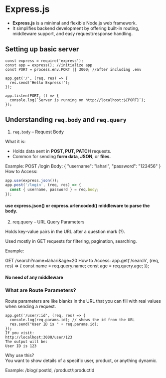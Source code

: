 #   Express.js

- **Express.js** is a minimal and flexible Node.js web framework.
- It simplifies backend development by offering built-in routing, middleware support, and easy request/response handling.

## Setting up basic server
```
const express = require('express');
const app = express(); //initialize app
const PORT = process.env.PORT || 3000; //after including .env

app.get('/', (req, res) => {
  res.send('Hello Express!');
});

app.listen(PORT, () => {
  console.log(`Server is running on http://localhost:${PORT}`);
});
```
## Understanding `req.body` and `req.query`

 1. `req.body` – Request Body

 What it is:
- Holds data sent in **POST, PUT, PATCH** requests.
- Common for sending **form data**, **JSON**, or **files**.

Example:
POST /login
Body:
{
"username": "lahari",
"password": "123456"
}
How to Access:
```js
app.use(express.json());
app.post('/login', (req, res) => {
  const { username, password } = req.body;
});
```
#### use express.json() or express.urlencoded() middleware to parse the body.

2. req.query – URL Query Parameters
   
Holds key-value pairs in the URL after a question mark (?).

Used mostly in GET requests for filtering, pagination, searching.

 Example:

GET /search?name=lahari&age=20
How to Access:
app.get('/search', (req, res) => {
  const name = req.query.name;
  const age = req.query.age;
});

#### No need of any middleware

### What are Route Parameters?
Route parameters are like blanks in the URL that you can fill with real values when sending a request.
```
app.get('/user/:id', (req, res) => {
  console.log(req.params.id); // shows the id from the URL
  res.send("User ID is " + req.params.id);
});
If you visit:
http://localhost:3000/user/123
The output will be:
User ID is 123
```
Why use this?<br>
You want to show details of a specific user, product, or anything dynamic.

Example: /blog/:postId, /product/:productId

